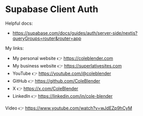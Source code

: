 # Supabase Client Auth

Helpful docs:

- https://supabase.com/docs/guides/auth/server-side/nextjs?queryGroups=router&router=app

My links:

- My personal website 👉 https://coleblender.com
- My business website 👉 https://superlativesites.com
- YouTube 👉 https://youtube.com/@coleblender
- GitHub 👉 https://github.com/ColeBlender
- X 👉 https://x.com/ColeBlender
- LinkedIn 👉 https://linkedin.com/in/cole-blender

Video 👉 https://www.youtube.com/watch?v=wJdEZp9hCyM
